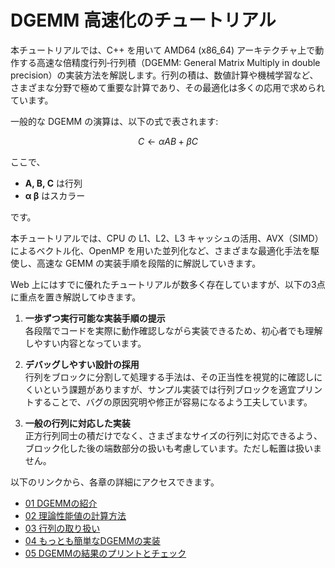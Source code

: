 # DGEMM 高速化のチュートリアル

本チュートリアルでは、C++ を用いて AMD64 (x86_64) アーキテクチャ上で動作する高速な倍精度行列‐行列積（DGEMM: General Matrix Multiply in double precision）の実装方法を解説します。行列の積は、数値計算や機械学習など、さまざまな分野で極めて重要な計算であり、その最適化は多くの応用で求められています。

一般的な DGEMM の演算は、以下の式で表されます:

$$
C \gets \alpha A B + \beta C
$$

ここで、

- **A, B, C** は行列  
- **α β** はスカラー

です。

本チュートリアルでは、CPU の L1、L2、L3 キャッシュの活用、AVX（SIMD）によるベクトル化、OpenMP を用いた並列化など、さまざまな最適化手法を駆使し、高速な GEMM の実装手順を段階的に解説していきます。

Web 上にはすでに優れたチュートリアルが数多く存在していますが、以下の3点に重点を置き解説してゆきます。

1. **一歩ずつ実行可能な実装手順の提示**  
   各段階でコードを実際に動作確認しながら実装できるため、初心者でも理解しやすい内容となっています。

2. **デバッグしやすい設計の採用**  
   行列をブロックに分割して処理する手法は、その正当性を視覚的に確認しにくいという課題がありますが、サンプル実装では行列ブロックを適宜プリントすることで、バグの原因究明や修正が容易になるよう工夫しています。

3. **一般の行列に対応した実装**  
   正方行列同士の積だけでなく、さまざまなサイズの行列に対応できるよう、ブロック化した後の端数部分の扱いも考慮しています。ただし転置は扱いません。

以下のリンクから、各章の詳細にアクセスできます。

- [01 DGEMMの紹介](#01-dgemmの紹介)
- [02 理論性能値の計算方法](02_flops.md#02-理論性能値の計算方法)
- [03 行列の取り扱い](03_matrix.md#03-行列の取り扱い)
- [04 もっとも簡単なDGEMMの実装](04_dgemm_naive.md#03-もっとも簡単な-dgemmの実装)
- [05 DGEMMの結果のプリントとチェック](05_dgemm_print.md#03-DGEMMの結果のプリントとチェック)
